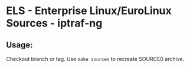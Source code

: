 # ELS - Enterprise Linux/EuroLinux Sources - iptraf-ng
 
## Usage:
  Checkout branch or tag. Use `make sources` to recreate  SOURCE0 archive.
